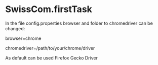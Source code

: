 # SwissCom.firstTask

In the file config.properties browser and folder to chromedriver can be changed:

browser=chrome

chromedriver=/path/to/your/chrome/driver

As default can be used Firefox Gecko Driver
